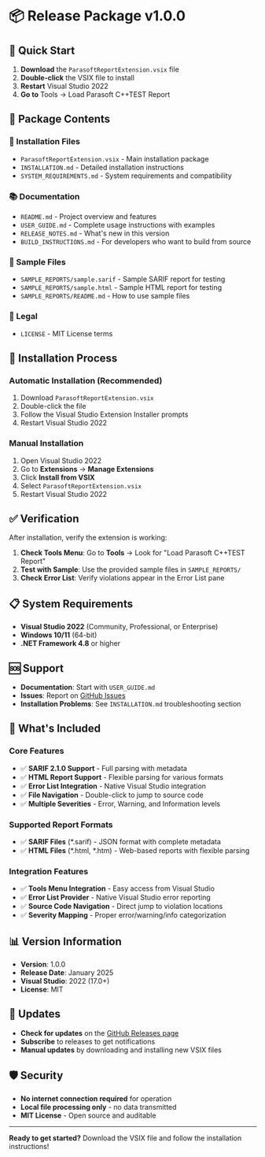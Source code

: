 # 📦 Release Package v1.0.0

## 🎯 Quick Start

1. **Download** the `ParasoftReportExtension.vsix` file
2. **Double-click** the VSIX file to install
3. **Restart** Visual Studio 2022
4. **Go to** Tools → Load Parasoft C++TEST Report

## 📁 Package Contents

### 🚀 Installation Files
- `ParasoftReportExtension.vsix` - Main installation package
- `INSTALLATION.md` - Detailed installation instructions
- `SYSTEM_REQUIREMENTS.md` - System requirements and compatibility

### 📚 Documentation
- `README.md` - Project overview and features
- `USER_GUIDE.md` - Complete usage instructions with examples
- `RELEASE_NOTES.md` - What's new in this version
- `BUILD_INSTRUCTIONS.md` - For developers who want to build from source

### 🧪 Sample Files
- `SAMPLE_REPORTS/sample.sarif` - Sample SARIF report for testing
- `SAMPLE_REPORTS/sample.html` - Sample HTML report for testing
- `SAMPLE_REPORTS/README.md` - How to use sample files

### 📄 Legal
- `LICENSE` - MIT License terms

## 🔧 Installation Process

### Automatic Installation (Recommended)
1. Download `ParasoftReportExtension.vsix`
2. Double-click the file
3. Follow the Visual Studio Extension Installer prompts
4. Restart Visual Studio 2022

### Manual Installation
1. Open Visual Studio 2022
2. Go to **Extensions** → **Manage Extensions**
3. Click **Install from VSIX**
4. Select `ParasoftReportExtension.vsix`
5. Restart Visual Studio 2022

## ✅ Verification

After installation, verify the extension is working:

1. **Check Tools Menu**: Go to **Tools** → Look for "Load Parasoft C++TEST Report"
2. **Test with Sample**: Use the provided sample files in `SAMPLE_REPORTS/`
3. **Check Error List**: Verify violations appear in the Error List pane

## 📋 System Requirements

- **Visual Studio 2022** (Community, Professional, or Enterprise)
- **Windows 10/11** (64-bit)
- **.NET Framework 4.8** or higher

## 🆘 Support

- **Documentation**: Start with `USER_GUIDE.md`
- **Issues**: Report on [GitHub Issues](https://github.com/zuwasi/ParasoftReportExtension/issues)
- **Installation Problems**: See `INSTALLATION.md` troubleshooting section

## 🎯 What's Included

### Core Features
- ✅ **SARIF 2.1.0 Support** - Full parsing with metadata
- ✅ **HTML Report Support** - Flexible parsing for various formats
- ✅ **Error List Integration** - Native Visual Studio integration
- ✅ **File Navigation** - Double-click to jump to source code
- ✅ **Multiple Severities** - Error, Warning, and Information levels

### Supported Report Formats
- ✅ **SARIF Files** (*.sarif) - JSON format with complete metadata
- ✅ **HTML Files** (*.html, *.htm) - Web-based reports with flexible parsing

### Integration Features
- ✅ **Tools Menu Integration** - Easy access from Visual Studio
- ✅ **Error List Provider** - Native Visual Studio error reporting
- ✅ **Source Code Navigation** - Direct jump to violation locations
- ✅ **Severity Mapping** - Proper error/warning/info categorization

## 📊 Version Information

- **Version**: 1.0.0
- **Release Date**: January 2025
- **Visual Studio**: 2022 (17.0+)
- **License**: MIT

## 🔄 Updates

- **Check for updates** on the [GitHub Releases page](https://github.com/zuwasi/ParasoftReportExtension/releases)
- **Subscribe** to releases to get notifications
- **Manual updates** by downloading and installing new VSIX files

## 🛡️ Security

- **No internet connection required** for operation
- **Local file processing only** - no data transmitted
- **MIT License** - Open source and auditable

---

**Ready to get started?** Download the VSIX file and follow the installation instructions!
